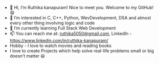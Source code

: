 + 👋 Hi, I’m Ruthika kanapuram! Nice to meet you. Welcome to my GitHub! 😄
+ 👀 I’m interested in C, C++, Python, WevDevelopment, DSA and almost every other thing involving logic and code
+ 🌱 I’m currently learning Full Stack Web Development
+ 📫 You can reach me at: ruthika5050@gmail.com, LinkedIn - https://www.linkedin.com/in/ruthika-kanapuram/
+ Hobby - I love to watch movies and reading books
+ I love to create Projects which help solve real-life problems small or big doesn't matter 😃
